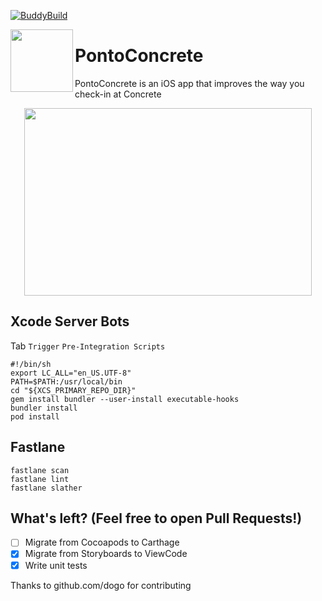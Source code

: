 [![BuddyBuild](https://dashboard.buddybuild.com/api/statusImage?appID=5a144ecae2978a000134c466&branch=master&build=latest)](https://dashboard.buddybuild.com/apps/5a144ecae2978a000134c466/build/latest?branch=master)
<p><img align="left" width="100" height="100" src="https://github.com/lscardinali/PontoConcrete-iOS/blob/master/PontoConcrete/Assets.xcassets/AppIcon.appiconset/iconnnn-1.png?raw=true"></p>
<h1>PontoConcrete</h1> 
<p>PontoConcrete is an iOS app that improves the way you check-in at Concrete</p>

<p align="center">
  <img width="460" height="300" src="https://github.com/lscardinali/PontoConcrete-iOS/blob/master/PontoConcrete/Assets.xcassets/tutorial.imageset/tutorial.png">
</p>

## Xcode Server Bots

Tab `Trigger`
`Pre-Integration Scripts`
```
#!/bin/sh
export LC_ALL="en_US.UTF-8"
PATH=$PATH:/usr/local/bin
cd "${XCS_PRIMARY_REPO_DIR}"
gem install bundler --user-install executable-hooks
bundler install
pod install
```

## Fastlane
```
fastlane scan
fastlane lint
fastlane slather
```

## What's left? (Feel free to open Pull Requests!)
- [ ] Migrate from Cocoapods to Carthage
- [X] Migrate from Storyboards to ViewCode
- [X] Write unit tests

Thanks to github.com/dogo for contributing